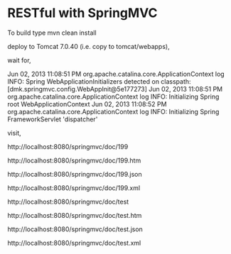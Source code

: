 RESTful with SpringMVC
====================


To build type mvn clean install

deploy to Tomcat 7.0.40 (i.e. copy to tomcat/webapps), 

wait for,

Jun 02, 2013 11:08:51 PM org.apache.catalina.core.ApplicationContext log
INFO: Spring WebApplicationInitializers detected on classpath: [dmk.springmvc.config.WebAppInit@5e177273]
Jun 02, 2013 11:08:51 PM org.apache.catalina.core.ApplicationContext log
INFO: Initializing Spring root WebApplicationContext
Jun 02, 2013 11:08:52 PM org.apache.catalina.core.ApplicationContext log
INFO: Initializing Spring FrameworkServlet 'dispatcher'

visit,

http://localhost:8080/springmvc/doc/199

http://localhost:8080/springmvc/doc/199.htm

http://localhost:8080/springmvc/doc/199.json

http://localhost:8080/springmvc/doc/199.xml

http://localhost:8080/springmvc/doc/test

http://localhost:8080/springmvc/doc/test.htm

http://localhost:8080/springmvc/doc/test.json

http://localhost:8080/springmvc/doc/test.xml

